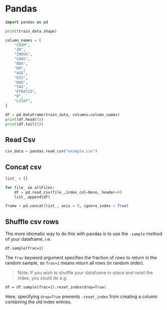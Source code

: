 # Pandas

```python
import pandas as pd

print(train_data.shape)

column_names = [
    "CRIM",
    "ZN",
    "INDUS",
    "CHAS",
    "NOX",
    "RM",
    "AGE",
    "DIS",
    "RAD",
    "TAX",
    "PTRATIO",
    "B",
    "LSTAT",
]

df = pd.DataFrame(train_data, columns=column_names)
print(df.head(5))
print(df.tail(5))
```

## Read Csv

```python
csv_data = pandas.read_csv("example.csv")
```

## Concat csv

```python
list_ = []

for file_ in allFiles:
    df = pd.read_csv(file_,index_col=None, header=0)
    list_.append(df)

frame = pd.concat(list_, axis = 0, ignore_index = True)
```

## Shuffle csv rows

The more idiomatic way to do this with pandas is to use the `.sample` method of your dataframe, i.e.

```
df.sample(frac=1)
```

The `frac` keyword argument specifies the fraction of rows to return in the random sample, so
`frac=1` means return all rows (in random order).

> Note: If you wish to shuffle your dataframe in-place and reset the index, you could do e.g.

```
df = df.sample(frac=1).reset_index(drop=True)
```

Here, specifying `drop=True` prevents `.reset_index` from creating a column containing the old index
entries.
